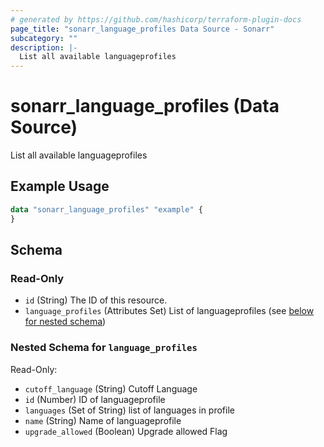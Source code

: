 ```yaml
---
# generated by https://github.com/hashicorp/terraform-plugin-docs
page_title: "sonarr_language_profiles Data Source - Sonarr"
subcategory: ""
description: |-
  List all available languageprofiles
---
```


# sonarr_language_profiles (Data Source)

List all available languageprofiles

## Example Usage

```terraform
data "sonarr_language_profiles" "example" {
}
```

<!-- schema generated by tfplugindocs -->
## Schema

### Read-Only

- `id` (String) The ID of this resource.
- `language_profiles` (Attributes Set) List of languageprofiles (see [below for nested schema](#nestedatt--language_profiles))

<a id="nestedatt--language_profiles"></a>
### Nested Schema for `language_profiles`

Read-Only:

- `cutoff_language` (String) Cutoff Language
- `id` (Number) ID of languageprofile
- `languages` (Set of String) list of languages in profile
- `name` (String) Name of languageprofile
- `upgrade_allowed` (Boolean) Upgrade allowed Flag


